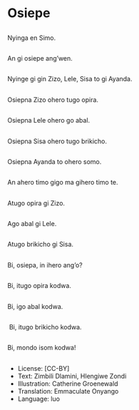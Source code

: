 # Osiepe

##
Nyinga en Simo.

##
An gi osiepe ang’wen.

##
Nyinge gi gin Zizo, Lele, Sisa to gi Ayanda.

##
Osiepna Zizo ohero tugo opira.

##
Osiepna Lele ohero go abal.

##
Osiepna Sisa ohero tugo brikicho.

##
Osiepna Ayanda to ohero somo.

##
An ahero timo gigo ma gihero timo te.

##
Atugo opira gi Zizo.

##
Ago abal gi Lele.

##
Atugo brikicho gi Sisa.

##
Bi, osiepa, in ihero ang’o?

##
Bi, itugo opira kodwa.

##
Bi, igo abal kodwa.

##
 Bi, itugo brikicho kodwa.

##
Bi, mondo isom kodwa!

##
* License: [CC-BY]
* Text: Zimbili Dlamini, Hlengiwe Zondi
* Illustration: Catherine Groenewald
* Translation: Emmaculate Onyango
* Language: luo
